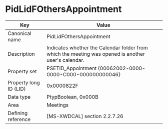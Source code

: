 # PidLidFOthersAppointment

| Key | Value |
|---|---|
| Canonical name | PidLidFOthersAppointment |
| Description | Indicates whether the Calendar folder from which the meeting was opened is another user's calendar. |
| Property set | PSETID_Appointment {00062002-0000-0000-C000-000000000046} |
| Property long ID (LID) | 0x0000822F |
| Data type | PtypBoolean, 0x000B |
| Area | Meetings |
| Defining reference | [MS-XWDCAL] section 2.2.7.26 |
